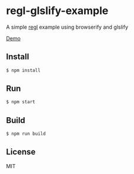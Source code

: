 # regl-glslify-example

A simple [regl](https://github.com/regl-project/regl) example using browserify and glslify

[Demo](https://pawsong.github.io/regl-glslify-example/)

## Install

```bash
$ npm install
```

## Run

```bash
$ npm start
```

## Build

```bash
$ npm run build
```

## License

MIT
